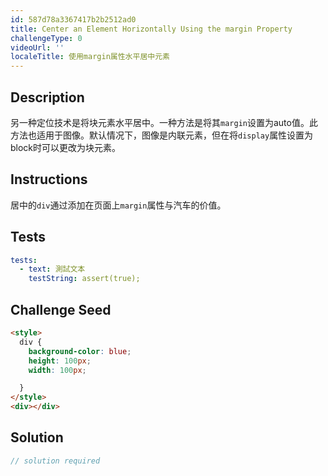 ```yaml
---
id: 587d78a3367417b2b2512ad0
title: Center an Element Horizontally Using the margin Property
challengeType: 0
videoUrl: ''
localeTitle: 使用margin属性水平居中元素
---
```


## Description
<section id="description">另一种定位技术是将块元素水平居中。一种方法是将其<code>margin</code>设置为auto值。此方法也适用于图像。默认情况下，图像是内联元素，但在将<code>display</code>属性设置为block时可以更改为块元素。 </section>

## Instructions
<section id="instructions">居中的<code>div</code>通过添加在页面上<code>margin</code>属性与汽车的价值。 </section>

## Tests
<section id='tests'>

```yml
tests:
  - text: 測試文本
    testString: assert(true);

```

</section>

## Challenge Seed
<section id='challengeSeed'>

<div id='html-seed'>

```html
<style>
  div {
    background-color: blue;
    height: 100px;
    width: 100px;

  }
</style>
<div></div>

```

</div>



</section>

## Solution
<section id='solution'>

```js
// solution required
```
</section>
